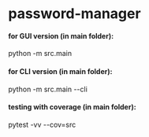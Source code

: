 # password-manager

#### for GUI version (in main folder):
python -m src.main

#### for CLI version (in main folder):
python -m src.main --cli

#### testing with coverage (in main folder):
pytest -vv --cov=src
